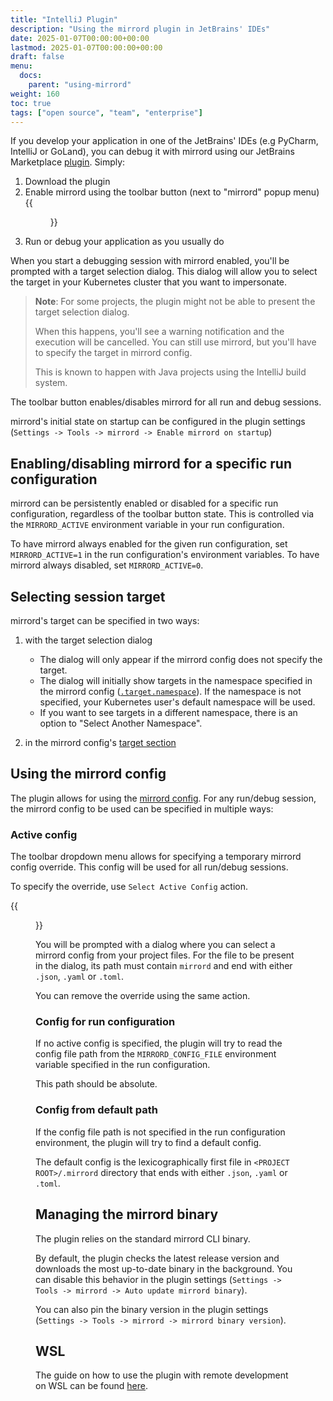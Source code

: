 ```yaml
---
title: "IntelliJ Plugin"
description: "Using the mirrord plugin in JetBrains' IDEs"
date: 2025-01-07T00:00:00+00:00
lastmod: 2025-01-07T00:00:00+00:00
draft: false
menu:
  docs:
    parent: "using-mirrord"
weight: 160
toc: true
tags: ["open source", "team", "enterprise"]
---
```


If you develop your application in one of the JetBrains' IDEs (e.g PyCharm, IntelliJ or GoLand), you can debug it with mirrord using our JetBrains Marketplace [plugin](https://plugins.jetbrains.com/plugin/19772-mirrord). Simply:
1. Download the plugin
2. Enable mirrord using the toolbar button (next to "mirrord" popup menu)
{{<figure src="images/enabler.png" alt="Select Active Config action">}}
3. Run or debug your application as you usually do

When you start a debugging session with mirrord enabled, you'll be prompted with a target selection dialog.
This dialog will allow you to select the target in your Kubernetes cluster that you want to impersonate.

> __Note__: For some projects, the plugin might not be able to present the target selection dialog.
>
> When this happens, you'll see a warning notification and the execution will be cancelled.
> You can still use mirrord, but you'll have to specify the target in mirrord config.
>
> This is known to happen with Java projects using the IntelliJ build system.

The toolbar button enables/disables mirrord for all run and debug sessions.

mirrord's initial state on startup can be configured in the plugin settings (`Settings -> Tools -> mirrord -> Enable mirrord on startup`)

## Enabling/disabling mirrord for a specific run configuration

mirrord can be persistently enabled or disabled for a specific run configuration, regardless of the toolbar button state.
This is controlled via the `MIRRORD_ACTIVE` environment variable in your run configuration.

To have mirrord always enabled for the given run configuration, set `MIRRORD_ACTIVE=1` in the run configuration's environment variables.
To have mirrord always disabled, set `MIRRORD_ACTIVE=0`.

## Selecting session target

mirrord's target can be specified in two ways: 

1. with the target selection dialog
    - The dialog will only appear if the mirrord config does not specify the target.
    - The dialog will initially show targets in the namespace specified in the mirrord config ([`.target.namespace`](/docs/reference/configuration/#target-namespace)). 
    If the namespace is not specified, your Kubernetes user's default namespace will be used.
    - If you want to see targets in a different namespace, there is an option to "Select Another Namespace".

2. in the mirrord config's [target section](/docs/reference/configuration/#root-target)

## Using the mirrord config

The plugin allows for using the [mirrord config](/docs/reference/configuration).
For any run/debug session, the mirrord config to be used can be specified in multiple ways:

### Active config

The toolbar dropdown menu allows for specifying a temporary mirrord config override.
This config will be used for all run/debug sessions.

To specify the override, use `Select Active Config` action.

{{<figure src="images/select-active-config.png" alt="Select Active Config action">}}

You will be prompted with a dialog where you can select a mirrord config from your project files.
For the file to be present in the dialog, its path must contain `mirrord` and end with either `.json`, `.yaml` or `.toml`.

You can remove the override using the same action.

### Config for run configuration

If no active config is specified, the plugin will try to read the config file path from the `MIRRORD_CONFIG_FILE` environment variable specified in the run configuration.

This path should be absolute.

### Config from default path

If the config file path is not specified in the run configuration environment, the plugin will try to find a default config.

The default config is the lexicographically first file in `<PROJECT ROOT>/.mirrord` directory that ends with either `.json`, `.yaml` or `.toml`.

## Managing the mirrord binary

The plugin relies on the standard mirrord CLI binary.

By default, the plugin checks the latest release version and downloads the most up-to-date binary in the background.
You can disable this behavior in the plugin settings (`Settings -> Tools -> mirrord -> Auto update mirrord binary`).

You can also pin the binary version in the plugin settings (`Settings -> Tools -> mirrord -> mirrord binary version`).

## WSL

The guide on how to use the plugin with remote development on WSL can be found [here](/docs/using-mirrord/wsl/#root-project-intellij).
